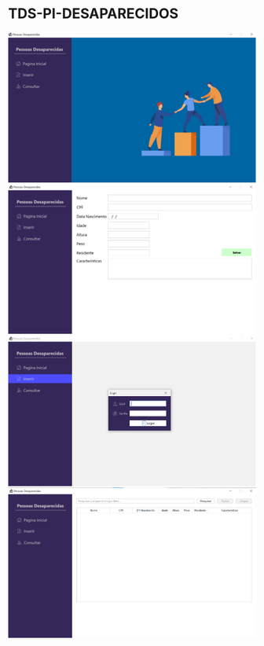 # TDS-PI-DESAPARECIDOS

<img src="homePage.png">
<img src="insertWithoutPassword.png">
<img src="insertWithPassword.png">
<img src="Selectpage.png">
